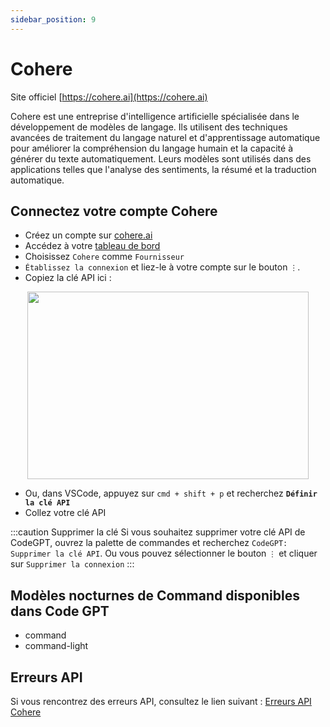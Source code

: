 ```yaml
---
sidebar_position: 9
---
```

# Cohere
Site officiel [https://cohere.ai](https://cohere.ai)

Cohere est une entreprise d'intelligence artificielle spécialisée dans le développement de modèles de langage. Ils utilisent des techniques avancées de traitement du langage naturel et d'apprentissage automatique pour améliorer la compréhension du langage humain et la capacité à générer du texte automatiquement. Leurs modèles sont utilisés dans des applications telles que l'analyse des sentiments, la résumé et la traduction automatique.

## Connectez votre compte Cohere
- Créez un compte sur [cohere.ai](https://cohere.ai/)
- Accédez à votre [tableau de bord](https://dashboard.cohere.com/api-keys)
- Choisissez `Cohere` comme `Fournisseur`
- `Établissez la connexion` et liez-le à votre compte sur le bouton `⋮`.
- Copiez la clé API ici :

<p align="center">
      <img width="450" height="300" src="https://github.com/davila7/code-gpt-docs/assets/37567214/2a15c150-bbac-4376-9e0f-d96068220db2" />
</p>

 
- Ou, dans VSCode, appuyez sur `cmd + shift + p` et recherchez **`Définir la clé API`**
- Collez votre clé API

:::caution Supprimer la clé
Si vous souhaitez supprimer votre clé API de CodeGPT, ouvrez la palette de commandes et recherchez `CodeGPT: Supprimer la clé API`. Ou vous pouvez sélectionner le bouton `⋮` et cliquer sur `Supprimer la connexion`
:::
## Modèles nocturnes de Command disponibles dans Code GPT
- command
- command-light
  
## Erreurs API
Si vous rencontrez des erreurs API, consultez le lien suivant : [Erreurs API Cohere](https://docs.cohere.ai/reference/errors)


